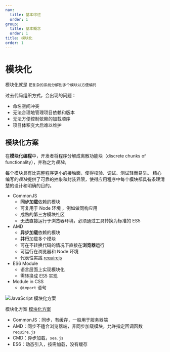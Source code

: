 ```yaml
---
nav:
  title: 基本综述
  order: 1
group:
  title: 基本概念
  order: 1
title: 模块化
order: 1
---
```


# 模块化

模块化就是 `把复杂的系统分解到多个模块以方便编码`

过去代码组织方式，会出现的问题：

- 命名空间冲突
- 无法合理地管理项目依赖和版本
- 无法方便控制依赖的加载顺序
- 项目体积变大后难以维护

## 模块化方案

在**模块化编程**中，开发者将程序分解成离散功能块（discrete chunks of functionality），并称之为*模块*。

每个模块具有比完整程序更小的接触面，使得校验、调试、测试轻而易举。 精心编写的*模块*提供了可靠的抽象和封装界限，使得应用程序中每个模块都具有条理清楚的设计和明确的目的。

- CommonJS
  - **同步加载**依赖的模块
  - 可复用于 Node 环境 ，例如做同构应用
  - 成熟的第三方模块社区
  - 无法直接运行于浏览器环境，必须通过工具转换为标准的 ES5
- AMD
  - **异步加载**依赖的模块
  - **并行**加载多个模块
  - 可在不转换代码的情况下直接在**浏览器**运行
  - 可运行在浏览器和 Node 环境
  - 代表性实践 [requirejs](http://requirejs.org)
- ES6 Module
  - 语言层面上实现模块化
  - 需转换成 ES5 实现
- Module in CSS
  - `@import` 语句

![JavaScript 模块化方案](https://pic1.zhimg.com/80/v2-ae9253e557d902369b1beaed998061cb_hd.jpg)


模块化方案 [模块化方案](https://juejin.im/post/5cb004da5188251b130c773e)

- CommonJS：同步，有缓存，一般用于服务器端
- AMD：同步不适合浏览器端，非同步加载模块，允许指定回调函数 `require.js`
- CMD：异步加载，`sea.js`
- ES6：动态引入，按需加载，没有缓存